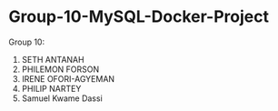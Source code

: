 # Group-10-MySQL-Docker-Project

Group 10:
1. SETH ANTANAH
2. PHILEMON FORSON
3. IRENE OFORI-AGYEMAN
4. PHILIP NARTEY
5. Samuel Kwame Dassi